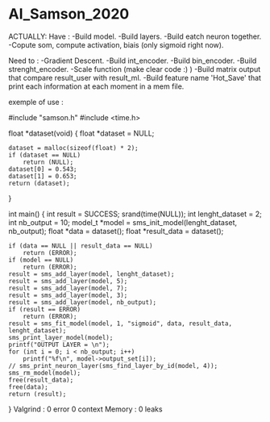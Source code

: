 # AI_Samson_2020


ACTUALLY:
Have :
-Build model.
-Build layers.
-Build eatch neuron together.
-Copute som, compute activation, biais (only sigmoid right now).

Need to :
-Gradient Descent.
-Build int_encoder.
-Build bin_encoder.
-Build strenght_encoder.
-Scale function (make clear code :)  )
-Build matrix output that compare result_user with result_ml.
-Build feature name 'Hot_Save' that print each information at each moment in
a mem file.


exemple of use :

#include "samson.h"
#include <time.h>

float *dataset(void)
{
    float *dataset = NULL;

    dataset = malloc(sizeof(float) * 2);
    if (dataset == NULL)
        return (NULL);
    dataset[0] = 0.543;
    dataset[1] = 0.653;
    return (dataset);
}

int main()
{
    int result = SUCCESS;
    srand(time(NULL));
    int lenght_dataset = 2;
    int nb_output = 10;
    model_t *model = sms_init_model(lenght_dataset, nb_output);
    float *data = dataset();
    float *result_data = dataset();

    if (data == NULL || result_data == NULL)
        return (ERROR);
    if (model == NULL)
        return (ERROR);
    result = sms_add_layer(model, lenght_dataset);
    result = sms_add_layer(model, 5);
    result = sms_add_layer(model, 7);
    result = sms_add_layer(model, 3);
    result = sms_add_layer(model, nb_output);
    if (result == ERROR)
        return (ERROR);
    result = sms_fit_model(model, 1, "sigmoid", data, result_data, lenght_dataset);
    sms_print_layer_model(model);
    printf("OUTPUT LAYER = \n");
    for (int i = 0; i < nb_output; i++)
        printf("%f\n", model->output_set[i]);
    // sms_print_neuron_layer(sms_find_layer_by_id(model, 4));
    sms_rm_model(model);
    free(result_data);
    free(data);
    return (result);
}
    Valgrind : 0 error 0 context
    Memory : 0 leaks
